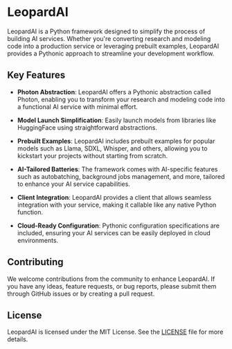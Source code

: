 # LeopardAI

LeopardAI is a Python framework designed to simplify the process of building AI services. Whether you're converting research and modeling code into a production service or leveraging prebuilt examples, LeopardAI provides a Pythonic approach to streamline your development workflow.

## Key Features

- **Photon Abstraction**: LeopardAI offers a Pythonic abstraction called Photon, enabling you to transform your research and modeling code into a functional AI service with minimal effort.

- **Model Launch Simplification**: Easily launch models from libraries like HuggingFace using straightforward abstractions.

- **Prebuilt Examples**: LeopardAI includes prebuilt examples for popular models such as Llama, SDXL, Whisper, and others, allowing you to kickstart your projects without starting from scratch.

- **AI-Tailored Batteries**: The framework comes with AI-specific features such as autobatching, background jobs management, and more, tailored to enhance your AI service capabilities.

- **Client Integration**: LeopardAI provides a client that allows seamless integration with your service, making it callable like any native Python function.

- **Cloud-Ready Configuration**: Pythonic configuration specifications are included, ensuring your AI services can be easily deployed in cloud environments.

## Contributing

We welcome contributions from the community to enhance LeopardAI. If you have any ideas, feature requests, or bug reports, please submit them through GitHub issues or by creating a pull request.

## License

LeopardAI is licensed under the MIT License. See the [LICENSE](./LICENSE) file for more details.
